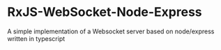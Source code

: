 # RxJS-WebSocket-Node-Express
A simple implementation of a Websocket server based on node/express written in typescript